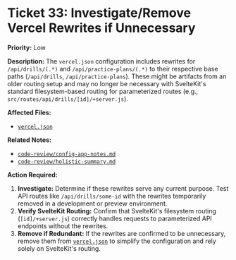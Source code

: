 # Ticket 33: Investigate/Remove Vercel Rewrites if Unnecessary

**Priority:** Low

**Description:** The `vercel.json` configuration includes rewrites for `/api/drills/(.*)` and `/api/practice-plans/(.*)` to their respective base paths (`/api/drills`, `/api/practice-plans`). These might be artifacts from an older routing setup and may no longer be necessary with SvelteKit's standard filesystem-based routing for parameterized routes (e.g., `src/routes/api/drills/[id]/+server.js`).

**Affected Files:**

*   [`vercel.json`](vercel.json)

**Related Notes:**

*   [`code-review/config-app-notes.md`](code-review/config-app-notes.md)
*   [`code-review/holistic-summary.md`](code-review/holistic-summary.md)

**Action Required:**

1.  **Investigate:** Determine if these rewrites serve any current purpose. Test API routes like `/api/drills/some-id` with the rewrites temporarily removed in a development or preview environment.
2.  **Verify SvelteKit Routing:** Confirm that SvelteKit's filesystem routing (`[id]/+server.js`) correctly handles requests to parameterized API endpoints without the rewrites.
3.  **Remove if Redundant:** If the rewrites are confirmed to be unnecessary, remove them from [`vercel.json`](vercel.json) to simplify the configuration and rely solely on SvelteKit's routing. 